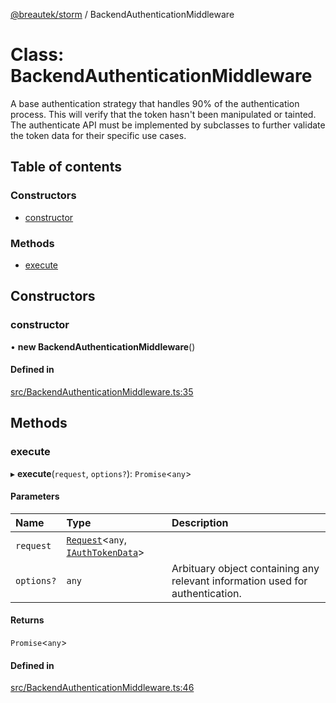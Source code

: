 [@breautek/storm](../README.md) / BackendAuthenticationMiddleware

# Class: BackendAuthenticationMiddleware

A base authentication strategy that handles 90% of the authentication process.
This will verify that the token hasn't been manipulated or tainted.
The authenticate API must be implemented by subclasses to further validate the token data 
for their specific use cases.

## Table of contents

### Constructors

- [constructor](BackendAuthenticationMiddleware.md#constructor)

### Methods

- [execute](BackendAuthenticationMiddleware.md#execute)

## Constructors

### constructor

• **new BackendAuthenticationMiddleware**()

#### Defined in

[src/BackendAuthenticationMiddleware.ts:35](https://github.com/breautek/storm/blob/d45307d/src/BackendAuthenticationMiddleware.ts#L35)

## Methods

### execute

▸ **execute**(`request`, `options?`): `Promise`<`any`\>

#### Parameters

| Name | Type | Description |
| :------ | :------ | :------ |
| `request` | [`Request`](Request.md)<`any`, [`IAuthTokenData`](../interfaces/IAuthTokenData.md)\> |  |
| `options?` | `any` | Arbituary object containing any relevant information used for authentication. |

#### Returns

`Promise`<`any`\>

#### Defined in

[src/BackendAuthenticationMiddleware.ts:46](https://github.com/breautek/storm/blob/d45307d/src/BackendAuthenticationMiddleware.ts#L46)
